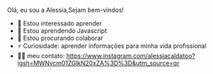 Olá, eu sou a Alessia,Sejam bem-vindos!
- 👀 Estou interessado aprender
- 🌱 Estou aprendendo Javascript
- 💞️ Estou procurando colaborar 
- ⚡ Curiosidade: aprender informações para minha vida profissional
- ✌🏻 meu contato: https://www.instagram.com/alessiacaldatoo?igsh=MWNvcm01ZGlkN20xZA%3D%3D&utm_source=qr
